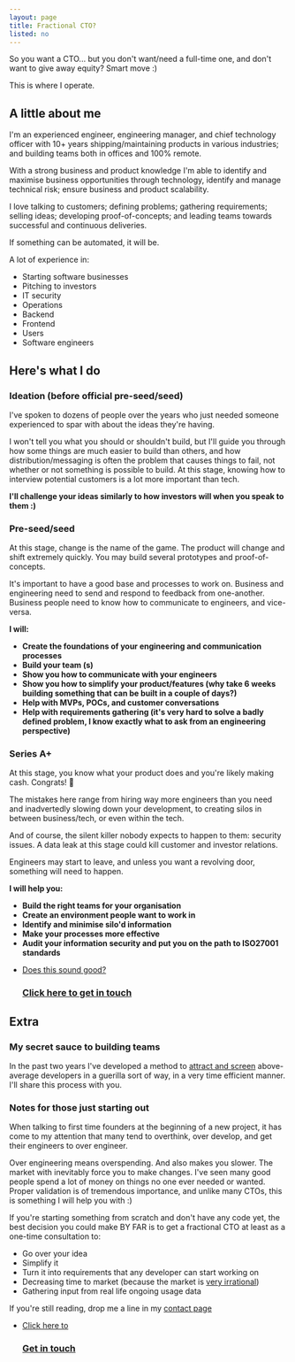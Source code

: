```yaml
---
layout: page
title: Fractional CTO?
listed: no
---
```


So you want a CTO... but you don't want/need a full-time one, and don't want to give away equity? Smart move :)

This is where I operate.

## A little about me

I'm an experienced engineer, engineering manager, and chief technology officer with 10+ years shipping/maintaining products in various industries; and building teams both in offices and 100% remote.

With a strong business and product knowledge I'm able to identify and maximise business opportunities through technology, identify and manage technical risk; ensure business and product scalability.

I love talking to customers; defining problems; gathering requirements; selling ideas; developing proof-of-concepts; and leading teams towards successful and continuous deliveries.

If something can be automated, it will be.

A lot of experience in:
- Starting software businesses
- Pitching to investors
- IT security
- Operations
- Backend
- Frontend
- Users
- Software engineers

## Here's what I do

### Ideation (before official pre-seed/seed)
I've spoken to dozens of people over the years who just needed someone experienced to spar with about the ideas they're having.

I won't tell you what you should or shouldn't build, but I'll guide you through how some things are much easier to build than others, and how distribution/messaging is often the problem that causes things to fail, not whether or not something is possible to build. At this stage, knowing how to interview potential customers is a lot more important than tech.

**I'll challenge your ideas similarly to how investors will when you speak to them :)**

### Pre-seed/seed
At this stage, change is the name of the game. The product will change and shift extremely quickly. You may build several prototypes and proof-of-concepts.

It's important to have a good base and processes to work on. Business and engineering need to send and respond to feedback from one-another. Business people need to know how to communicate to engineers, and vice-versa.

**I will:**
- **Create the foundations of your engineering and communication processes**
- **Build your team (s)**
- **Show you how to communicate with your engineers**
- **Show you how to simplify your product/features (why take 6 weeks building something that can be built in a couple of days?)**
- **Help with MVPs, POCs, and customer conversations**
- **Help with requirements gathering (it's very hard to solve a badly defined problem, I know exactly what to ask from an engineering perspective)**

### Series A+
At this stage, you know what your product does and you're likely making cash. Congrats! 🚀 

The mistakes here range from hiring way more engineers than you need and inadvertedly slowing down your development, to creating silos in between business/tech, or even within the tech. 

And of course, the silent killer nobody expects to happen to them: security issues. A data leak at this stage could kill customer and investor relations.

Engineers may start to leave, and unless you want a revolving door, something will need to happen.

**I will help you:**
- **Build the right teams for your organisation**
- **Create an environment people want to work in**
- **Identify and minimise silo'd information**
- **Make your processes more effective**
- **Audit your information security and put you on the path to ISO27001 standards**

<ul class="listing">
    <li class="listing__li">
        <a class="listing__link block" href="/book-appointment/">
            <div class="listing__item">
                <div class="listing__type">Does this sound good?</div>
                <h3 class="listing__title">Click here to get in touch</h3>
            </div>
        </a>
    </li>
</ul>

## Extra

### My secret sauce to building teams
In the past two years I've developed a method to <a href="https://www.pre-screen.dev/" target="_blank">attract and screen</a> above-average developers in a guerilla sort of way, in a very time efficient manner. I'll share this process with you.

### Notes for those just starting out
When talking to first time founders at the beginning of a new project, it has come to my attention that many tend to overthink, over develop, and get their engineers to over engineer. 

Over engineering means overspending. And also makes you slower. The market with inevitably force you to make changes. I've seen many good people spend a lot of money on things no one ever needed or wanted. Proper validation is of tremendous importance, and unlike many CTOs, this is something I will help you with :)

If you're starting something from scratch and don't have any code yet, the best decision you could make BY FAR is to get a fractional CTO at least as a one-time consultation to:

- Go over your idea
- Simplify it
- Turn it into requirements that any developer can start working on
- Decreasing time to market (because the market is <a target="_BLANK" href="https://amandoabreu.com/wrote/data-driven-decisions-explained-with-hamburgers/">very irrational</a>)
- Gathering input from real life ongoing usage data 

If you're still reading, drop me a line in my <a href="/book-appointment/">contact page</a>

<ul class="listing">
    <li class="listing__li">
        <a class="listing__link block" href="/book-appointment/">
            <div class="listing__item">
                <div class="listing__type">Click here to</div>
                <h3 class="listing__title">Get in touch</h3>
            </div>
        </a>
    </li>
</ul>

